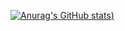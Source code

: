 [![Anurag's GitHub stats](https://github-readme-stats-eight-beige-35.vercel.app/api?username=PedroHenrique910&show_icons=true&theme=dracula))](https://github.com/anuraghazra/github-readme-stats)
